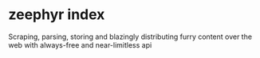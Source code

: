 # zeephyr index

Scraping, parsing, storing and blazingly distributing furry content over the web with always-free and near-limitless api